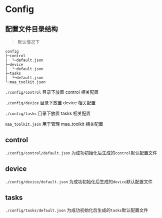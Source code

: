 # Config

## 配置文件目录结构

> 默认情况下

```
config
├─control
|  └─default.json
├─device
|  └─default.json
├─tasks
|  └─default.json
└─maa_toolkit.json
```

`./config/control` 目录下放置 control 相关配置

`./config/device` 目录下放置 device 相关配置

`./config/tasks` 目录下放置 tasks 相关配置

`maa_toolkit.json` 用于管理 maa_toolkit 相关配置

## control

`./config/control/default.json` 为成功初始化后生成的`control`默认配置文件

## device

`./config/device/default.json` 为成功初始化后生成的`device`默认配置文件

## tasks

`./config/tasks/default.json` 为成功初始化后生成的`tasks`默认配置文件